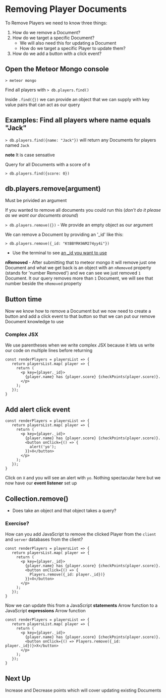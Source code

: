 # Removing Player Documents
To Remove Players we need to know three things:

1. How do we remove a Document?
2. How do we target a specific Document?
    * We will also need this for updating a Document
    * How do we target a specific Player to update them?
3. How do we add a button with a click event?

## Open the Meteor Mongo console
`> meteor mongo`

Find all players with `> db.players.find()`

Inside `.find({})` we can provide an object that we can supply with key value pairs that can act as our query

## Examples: Find all players where name equals "Jack"

`> db.players.find({name: "Jack"})` will return any Documents for players named `Jack`

**note** It is case sensative

Query for all Documents with a score of `0`

`> db.players.find({score: 0})`

## db.players.remove(argument)
Must be privided an argument

If you wanted to remove all documents you could run this (_don't do it please as we want our documents around_)

`> db.players.remove({})` - We provide an empty object as our argument

We can remove a Document by providing an '_id' like this:

`> db.players.remove({_id: "KtBBYRK9AM274yy4i"})`

* Use the terminal to see [an _id you want to use](https://i.imgur.com/IfzfAGT.png)

**nRemoved** - After submitting that to meteor mongo it will remove just one Document and what we get back is an object with an `nRemoved` property (stands for 'number Removed') and we can see we just removed `1` Document. It our query removes more than `1` Document, we will see that number beside the `nRemoved` property

## Button time
Now we know how to remove a Document but we now need to create a button and add a click event to that button so that we can put our remove Document knowledge to use

### Complex JSX
We use parentheses when we write complex JSX because it lets us write our code on multiple lines before returning

```
const renderPlayers = playersList => {
   return playersList.map( player => {
     return (
       <p key={player._id}>
         {player.name} has {player.score} {checkPoints(player.score)}.
       </p>
     );
   });
}
```

## Add alert click event

```
const renderPlayers = playersList => {
   return playersList.map( player => {
     return (
       <p key={player._id}>
         {player.name} has {player.score} {checkPoints(player.score)}.
         <button onClick={() => {
           alert('yo');
         }}>X</button>
       </p>
     );
   });
}
```

Click on `X` and you will see an alert with `yo`. Nothing spectacular here but we now have our **event listener** set up

## Collection.remove()
* Does take an object and that object takes a query?

### Exercise?
How can you add JavaScript to remove the clicked Player from the `client` and `server` databases from the client?

```
const renderPlayers = playersList => {
   return playersList.map( player => {
     return (
       <p key={player._id}>
         {player.name} has {player.score} {checkPoints(player.score)}.
         <button onClick={() => {
           Players.remove({_id: player._id})}
         }}>X</button>
       </p>
     );
   });
}
```

Now we can update this from a JavaScript **statements** Arrow function to a JavaScript **expressions** Arrow function

```
const renderPlayers = playersList => {
   return playersList.map( player => {
     return (
       <p key={player._id}>
         {player.name} has {player.score} {checkPoints(player.score)}.
         <button onClick={() => Players.remove({_id: player._id})}>X</button>
       </p>
     );
   });
}
```

## Next Up
Increase and Decrease points which will cover updating existing Documents
